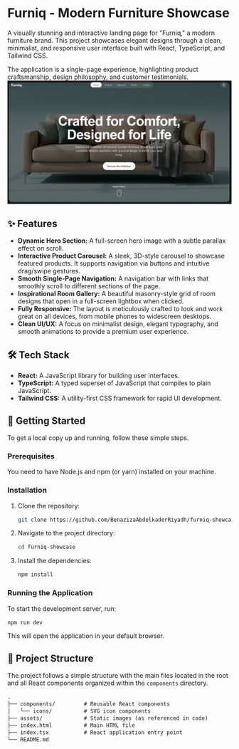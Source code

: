 
# Furniq - Modern Furniture Showcase

A visually stunning and interactive landing page for "Furniq," a modern furniture brand. This project showcases elegant designs through a clean, minimalist, and responsive user interface built with React, TypeScript, and Tailwind CSS.

The application is a single-page experience, highlighting product craftsmanship, design philosophy, and customer testimonials.
![Screenshot](./assets/Screenshot.png)

## ✨ Features

- **Dynamic Hero Section:** A full-screen hero image with a subtle parallax effect on scroll.
- **Interactive Product Carousel:** A sleek, 3D-style carousel to showcase featured products. It supports navigation via buttons and intuitive drag/swipe gestures.
- **Smooth Single-Page Navigation:** A navigation bar with links that smoothly scroll to different sections of the page.
- **Inspirational Room Gallery:** A beautiful masonry-style grid of room designs that open in a full-screen lightbox when clicked.
- **Fully Responsive:** The layout is meticulously crafted to look and work great on all devices, from mobile phones to widescreen desktops.
- **Clean UI/UX:** A focus on minimalist design, elegant typography, and smooth animations to provide a premium user experience.

## 🛠️ Tech Stack

- **React:** A JavaScript library for building user interfaces.
- **TypeScript:** A typed superset of JavaScript that compiles to plain JavaScript.
- **Tailwind CSS:** A utility-first CSS framework for rapid UI development.

## 🚀 Getting Started

To get a local copy up and running, follow these simple steps.

### Prerequisites

You need to have Node.js and npm (or yarn) installed on your machine.

### Installation

1.  Clone the repository:
    ```sh
    git clone https://github.com/BenazizaAbdelkaderRiyadh/furniq-showcase.git
    ```
2.  Navigate to the project directory:
    ```sh
    cd furniq-showcase
    ```
3.  Install the dependencies:
    ```sh
    npm install
    ```
### Running the Application

To start the development server, run:

```sh
npm run dev 
```

This will open the application in your default browser.

## 📂 Project Structure

The project follows a simple structure with the main files located in the root and all React components organized within the `components` directory.

```
.
├── components/         # Reusable React components
│   └── icons/          # SVG icon components
├── assets/             # Static images (as referenced in code)
├── index.html          # Main HTML file
├── index.tsx           # React application entry point
└── README.md
```
